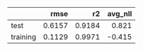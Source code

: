 |          |   rmse |     r2 |   avg_nll |
|:---------|-------:|-------:|----------:|
| test     | 0.6157 | 0.9184 |     0.821 |
| training | 0.1129 | 0.9971 |    -0.415 |